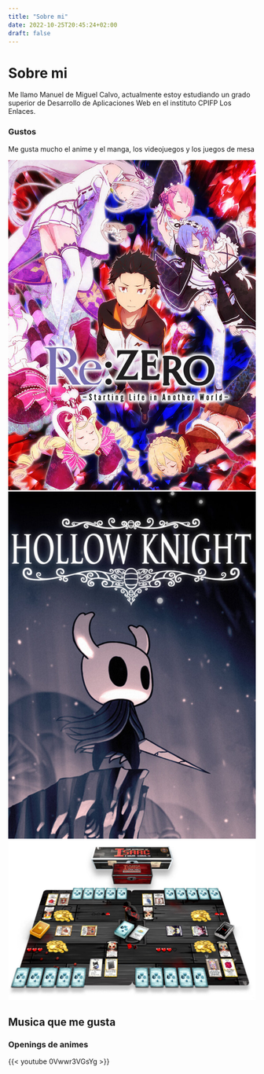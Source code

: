 ```yaml
---
title: "Sobre mi"
date: 2022-10-25T20:45:24+02:00
draft: false
---
```


# Sobre mi
Me llamo Manuel de Miguel Calvo, actualmente estoy estudiando un grado superior de Desarrollo de Aplicaciones Web en el instituto CPIFP Los Enlaces.
### Gustos
Me gusta mucho el anime y el manga, los videojuegos y los juegos de mesa

![Anime](images/ReZero.jpg?height=280px&classes=inline)
![Videjuego](images/HK.jpeg?height=280px&classes=inline)
![JuegoMesa](images/FourSouls.jpg?height=280px&classes=inline)

## Musica que me gusta
### Openings de animes
{{< youtube 0Vwwr3VGsYg >}}